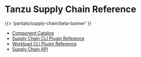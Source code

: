 # Tanzu Supply Chain Reference

{{> 'partials/supply-chain/beta-banner' }}

- [Component Catalog](./catalog/about.hbs.md)
- [Supply Chain CLI Plugin Reference](./supply-chain-cli.hbs.md)
- [Workload CLI Plugin Reference](./workload-cli.hbs.md)
- [Supply Chain API](./api/about.hbs.md)
